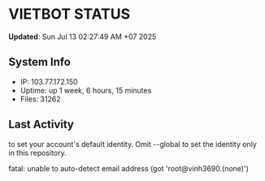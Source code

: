 # VIETBOT STATUS
**Updated**: Sun Jul 13 02:27:49 AM +07 2025

## System Info
- IP: 103.77.172.150
- Uptime: up 1 week, 6 hours, 15 minutes
- Files: 31262

## Last Activity

to set your account's default identity.
Omit --global to set the identity only in this repository.

fatal: unable to auto-detect email address (got 'root@vinh3690.(none)')
